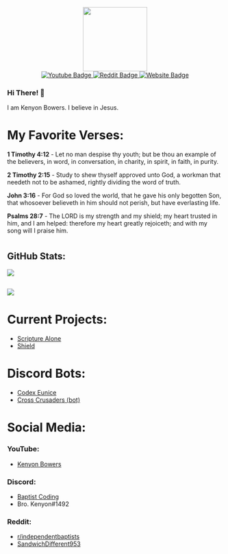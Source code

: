 <div id="profile_picture" align="center">
  <img src="https://avatars.githubusercontent.com/u/83834271?v=4" width="150" />
</div>
<div id="badges" align="center">
  <a target="_blank" href="https://youtube.com/@kenyonbowers">
    <img src="https://img.shields.io/badge/YouTube-red?style=for-the-badge&logo=youtube&logoColor=white" alt="Youtube Badge"/>
  </a>
  <a target="_blank" href="https://www.reddit.com/user/SandwichDifferent953">
    <img src="https://img.shields.io/badge/Reddit-orange?style=for-the-badge&logo=reddit&logoColor=white" alt="Reddit Badge"/>
  </a>
  <a target="_blank" href="https://kenyonbwrs.github.io">
    <img src="https://img.shields.io/badge/Website-blue?style=for-the-badge" alt="Website Badge"/>
  </a>
</div>

### Hi There! 👋
I am Kenyon Bowers. I believe in Jesus.
# My Favorite Verses:
**1 Timothy 4:12** - Let no man despise thy youth; but be thou an example of the believers, in word, in conversation, in charity, in spirit, in faith, in purity.

**2 Timothy 2:15** - Study to shew thyself approved unto God, a workman that needeth not to be ashamed, rightly dividing the word of truth.

**John 3:16** - For God so loved the world, that he gave his only begotten Son, that whosoever believeth in him should not perish, but have everlasting life.

**Psalms 28:7** - The LORD is my strength and my shield; my heart trusted in him, and I am helped: therefore my heart greatly rejoiceth; and with my song will I praise him.


#
## GitHub Stats:
![](http://github-readme-streak-stats.herokuapp.com?user=kenyonbwrs&theme=light&background=ffffff)
##
![](https://github-readme-stats.vercel.app/api/top-langs/?username=kenyonbwrs)

# Current Projects:
- [Scripture Alone](https://scripturealone.app)
- [Shield](https://github.com/kenyonbwrs/Shield)

# Discord Bots:
- [Codex Eunice](https://kenyonbwrs.github.io/codex-eunice)
- [Cross Crusaders (bot)](https://github.com/kenyonbwrs/Cross-Crusaders-Bot)

# Social Media:
### YouTube:
- [Kenyon Bowers](https://www.youtube.com/@kenyonbowers)
### Discord:
- [Baptist Coding](https://discord.gg/9SBsB9syhe)
- Bro. Kenyon#1492
### Reddit:
- [r/independentbaptists](https://reddit.com/r/independentbaptists)
- [SandwichDifferent953](https://www.reddit.com/user/SandwichDifferent953)

